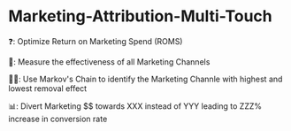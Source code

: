 # Marketing-Attribution-Multi-Touch

❓: Optimize Return on Marketing Spend (ROMS)

📝: Measure the effectiveness of all Marketing Channels

👩‍💻: Use Markov's Chain to identify the Marketing Channle with highest and lowest removal effect

📊: Divert Marketing $$ towards XXX instead of YYY leading to ZZZ% increase in conversion rate

